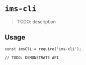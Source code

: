 # `ims-cli`

> TODO: description

## Usage

```
const imsCli = require('ims-cli');

// TODO: DEMONSTRATE API
```
